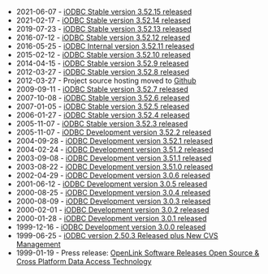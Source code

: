 <div id="content" class="topic-text" data-wv="http://www.openlinksw.com/Virtuoso/WikiV/" data-vi="http://www.openlinksw.com/virtuoso/xslt/" data-ie="http://www.openlinksw.com/Virtuoso/InclEng/" data-fn2="http://www.w3.org/2004/07/xpath-functions" data-xmlns="http://www.w3.org/1999/xhtml">

  - 2021-06-07 - [iODBC Stable version 3.52.15
    released](https://www.iodbc.org/dataspace/iodbc/wiki/iodbcWiki/ChangeNotes)
  - 2021-02-17 - [iODBC Stable version 3.52.14
    released](https://www.iodbc.org/dataspace/iodbc/wiki/iodbcWiki/ChangeNotes)
  - 2019-07-23 - [iODBC Stable version 3.52.13
    released](https://www.iodbc.org/dataspace/iodbc/wiki/iodbcWiki/ChangeNotes)
  - 2016-07-12 - [iODBC Stable version 3.52.12
    released](https://www.iodbc.org/dataspace/iodbc/wiki/iodbcWiki/ChangeNotes)
  - 2016-05-25 - [iODBC Internal version 3.52.11
    released](https://www.iodbc.org/dataspace/iodbc/wiki/iodbcWiki/ChangeNotes)
  - 2015-02-12 - [iODBC Stable version 3.52.10
    released](https://www.iodbc.org/dataspace/iodbc/wiki/iodbcWiki/ChangeNotes)
  - 2014-04-15 - [iODBC Stable version 3.52.9
    released](https://www.iodbc.org/dataspace/iodbc/wiki/iodbcWiki/ChangeNotes)
  - 2012-03-27 - [iODBC Stable version 3.52.8
    released](https://www.iodbc.org/dataspace/iodbc/wiki/iodbcWiki/ChangeNotes)
  - 2012-03-27 - Project source hosting moved to
    [Github](https://github.com/openlink/iODBC/)
  - 2009-09-11 - [iODBC Stable version 3.52.7
    released](https://www.iodbc.org/dataspace/iodbc/wiki/iodbcWiki/ChangeNotes)
  - 2007-10-08 - [iODBC Stable version 3.52.6
    released](https://www.iodbc.org/dataspace/iodbc/wiki/iodbcWiki/ChangeNotes)
  - 2007-01-05 - [iODBC Stable version 3.52.5
    released](https://www.iodbc.org/dataspace/iodbc/wiki/iodbcWiki/ChangeNotes)
  - 2006-01-27 - [iODBC Stable version 3.52.4
    released](https://www.iodbc.org/dataspace/iodbc/wiki/iodbcWiki/ChangeNotes)
  - 2005-11-07 - [iODBC Stable version 3.52.3
    released](https://www.iodbc.org/dataspace/iodbc/wiki/iodbcWiki/ChangeNotes)
  - 2005-11-07 - [iODBC Development version 3.52.2
    released](https://www.iodbc.org/dataspace/iodbc/wiki/iodbcWiki/ChangeNotes)
  - 2004-09-28 - [iODBC Development version 3.52.1
    released](https://www.iodbc.org/dataspace/iodbc/wiki/iodbcWiki/ChangeNotes)
  - 2004-02-24 - [iODBC Development version 3.51.2
    released](https://www.iodbc.org/dataspace/iodbc/wiki/iodbcWiki/ChangeNotes)
  - 2003-09-08 - [iODBC Development version 3.51.1
    released](https://www.iodbc.org/dataspace/iodbc/wiki/iodbcWiki/ChangeNotes)
  - 2003-08-22 - [iODBC Development version 3.51.0
    released](https://www.iodbc.org/dataspace/iodbc/wiki/iodbcWiki/ChangeNotes)
  - 2002-04-29 - [iODBC Development version 3.0.6
    released](https://www.iodbc.org/dataspace/iodbc/wiki/iodbcWiki/ChangeNotes)
  - 2001-06-12 - [iODBC Development version 3.0.5
    released](https://www.iodbc.org/dataspace/iodbc/wiki/iodbcWiki/ChangeNotes)
  - 2000-08-25 - [iODBC Development version 3.0.4
    released](https://www.iodbc.org/dataspace/iodbc/wiki/iodbcWiki/ChangeNotes)
  - 2000-08-09 - [iODBC Development version 3.0.3
    released](https://www.iodbc.org/dataspace/iodbc/wiki/iodbcWiki/ChangeNotes)
  - 2000-02-01 - [iODBC Development version 3.0.2
    released](https://www.iodbc.org/dataspace/iodbc/wiki/iodbcWiki/ChangeNotes)
  - 2000-01-28 - [iODBC Development version 3.0.1
    released](https://www.iodbc.org/dataspace/iodbc/wiki/iodbcWiki/ChangeNotes)
  - 1999-12-16 - [iODBC Development version 3.0.0
    released](https://www.iodbc.org/dataspace/iodbc/wiki/iodbcWiki/ChangeNotes)
  - 1999-06-25 - [iODBC version 2.50.3 Released plus New CVS
    Management](https://www.iodbc.org/dataspace/iodbc/wiki/iodbcWiki/ChangeNotes)
  - 1999-01-19 - Press release: [OpenLink Software Releases Open Source
    & Cross Platform Data Access
    Technology](https://www.iodbc.org/dataspace/iodbc/wiki/iodbcWiki/PressRelease)

</div>
